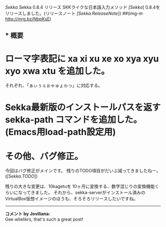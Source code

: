 *Sekka* Sekka 0.8.4 リリース
SKKライクな日本語入力メソッド *[Sekka*] 0.8.4をリリースしました。(リリースノート *[Sekka.ReleaseNote*])
 ##(img-m http://mrg.bz/NbpKsE)

## * 概要
# ローマ字表記に xa xi xu xe xo xya xyu xyo xwa xtu を追加した。
  それぞれ、「ぁぃぅぇぉゃゅょゎっ」に対応する。
# Sekka最新版のインストールパスを返す sekka-path コマンドを追加した。(Emacs用load-path設定用)
# その他、バグ修正。

今回はバグ修正がメインです。
残りのTODO項目がだいぶ減ってきましたねー。(*[Sekka.TODO*])

残りの大きな変更は、10kagetuを 10ヶ月に変換する、数字混じりの変換機能くらいになってきました。
それから、sekka-serverがインストール済みのVirtualBox仮想イメージのほうも、そろそろリリースしたいですね。



---

**コメント by Joviliana:**  
Gee wlielikrs, that's such a great post!
